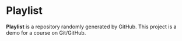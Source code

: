# Playlist
**Playlist** is a repository randomly  generated by GitHub. This project is a demo for a course on Git/GitHub.